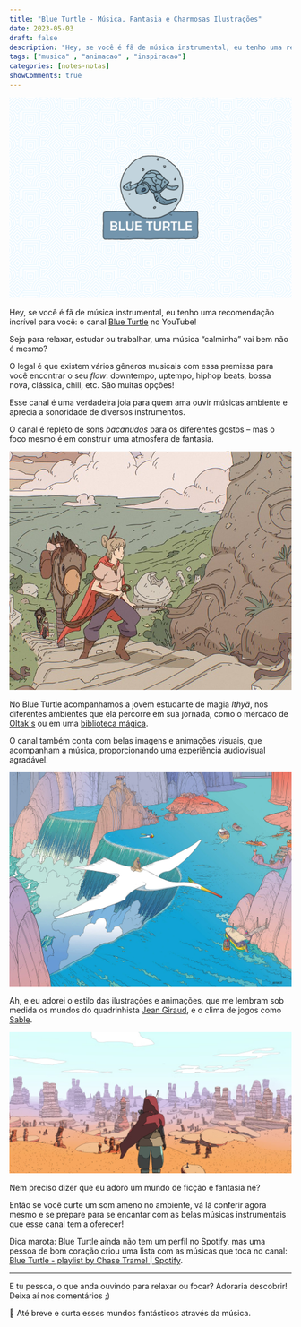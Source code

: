 ```yaml
---
title: "Blue Turtle - Música, Fantasia e Charmosas Ilustrações"
date: 2023-05-03
draft: false
description: "Hey, se você é fã de música instrumental, eu tenho uma recomendação incrível para você!"
tags: ["musica" , "animacao" , "inspiracao"]
categories: [notes-notas]
showComments: true
---
```


![Image](featured.png "")

Hey, se você é fã de música instrumental, eu tenho uma recomendação incrível para você: o canal [Blue Turtle](https://www.youtube.com/@BlueTurtle) no YouTube!

Seja para relaxar, estudar ou trabalhar, uma música “calminha” vai bem não é mesmo?

O legal é que existem vários gêneros musicais com essa premissa para você encontrar o seu *flow*: downtempo, uptempo, hiphop beats, bossa nova, clássica, chill, etc. São muitas opções!

Esse canal é uma verdadeira joia para quem ama ouvir músicas ambiente e aprecia a sonoridade de diversos instrumentos.

O canal é repleto de sons *bacanudos* para os diferentes gostos – mas o foco mesmo é em construir uma atmosfera de fantasia.

![Image](img/img-blue-turtle-1.png " Ithyä – Blue Turtle.")

No Blue Turtle acompanhamos a jovem estudante de magia *Ithyä*, nos diferentes ambientes que ela percorre em sua jornada, como o mercado de [Oltak's](https://youtu.be/LrOUEdRpeVk) ou em uma [biblioteca mágica](https://youtu.be/DIpU7vdxFZI).

O canal também conta com belas imagens e animações visuais, que acompanham a música, proporcionando uma experiência audiovisual agradável. 

![Image](img/img-blue-turtle-2.png " Jean Giraud (Moebius). ")

Ah, e eu adorei o estilo das ilustrações e animações, que me lembram sob medida os mundos do quadrinhista [Jean Giraud](https://www.wikiwand.com/pt/Jean_Giraud), e o clima de jogos como [Sable](https://www.youtube.com/watch?v=GEPVqubJriA).

![Image](img/img-blue-turtle-3.png " Sable – Shedworks. ")

Nem preciso dizer que eu adoro um mundo de ficção e fantasia né?

Então se você curte um som ameno no ambiente, vá lá conferir agora mesmo e se prepare para se encantar com as belas músicas instrumentais que esse canal tem a oferecer!

Dica marota: Blue Turtle ainda não tem um perfil no Spotify, mas uma pessoa de bom coração criou uma lista com as músicas que toca no canal: [Blue Turtle - playlist by Chase Tramel | Spotify](https://open.spotify.com/playlist/6CIbaJfC4c9kLtvc8oLqip?si=5a88f1b8e06b408b).

---

E tu pessoa, o que anda ouvindo para relaxar ou focar? Adoraria descobrir! Deixa aí nos comentários ;)

🍃 Até breve e curta esses mundos fantásticos através da música.